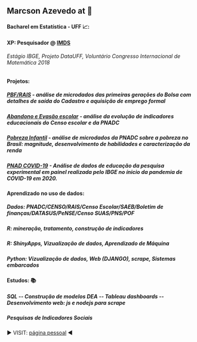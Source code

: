 ## Marcson Azevedo at :office:

#### Bacharel em Estatística - UFF  📈:
#### XP: Pesquisador @ [IMDS](https://imdsbrasil.org)
###### Estágio IBGE, Projeto DataUFF, Voluntário Congresso Internacional de Matemática 2018

#### Projetos: 
##### [PBF/RAIS](https://imdsbrasil.org/bolsa-familia/saida-e-permanencia-no-cadunico) - análise de microdados das primeiras gerações do Bolsa com detalhes de saída do Cadastro e aquisição de emprego formal
##### [Abandono e Evasão escolar](https://imdsbrasil.org/abandono-e-evasao) - análise da evolução de indicadores educacionais do Censo escolar e da PNADC
##### [Pobreza Infantil](https://imdsbrasil.org/criancas-e-adolecentes/magnitude-da-pobreza-e-extrema-pobreza-monetaria-no-brasil) - análise de microdados da PNADC sobre a pobreza no Brasil: magnitude, desenvolvimento de habilidades e caracterização da renda
##### [PNAD COVID-19](https://imdsbrasil.org/apresentacao-detalhe) - Análise de dados de educação da pesquisa experimental em painel realizada pelo IBGE no ínicio da pandemia de COVID-19 em 2020.

#### Aprendizado no uso de dados: 
##### Dados: PNADC/CENSO/RAIS/Censo Escolar/SAEB/Boletim de finanças/DATASUS/PeNSE/Censo SUAS/PNS/POF
##### R: mineração, tratamento, construção de indicadores
##### R: ShinyApps, Vizualização de dados, Aprendizado de Máquina
##### Python: Vizualização de dados, Web (DJANGO), scrape, Sistemas embarcados
#### Estudos: :books:
##### SQL  --  Construção de modelos DEA  --  Tableau dashboards  --  Desenvolvimento web: js e nodejs para scrape

##### Pesquisas de Indicadores Sociais
:arrow_forward:  VISIT: [página pessoal](https://marcsonaz.github.io/) :arrow_backward:
<!--
**MarcsonAz/MarcsonAz** is a ✨ _special_ ✨ repository because its `README.md` (this file) appears on your GitHub profile.

Here are some ideas to get you started:

- 🔭 I’m currently working on ...
- 🌱 I’m currently learning ...
- 👯 I’m looking to collaborate on ...
- 🤔 I’m looking for help with ...
- 💬 Ask me about ...
- 📫 How to reach me: ...
- 😄 Pronouns: ...
- ⚡ Fun fact: ...
-->
